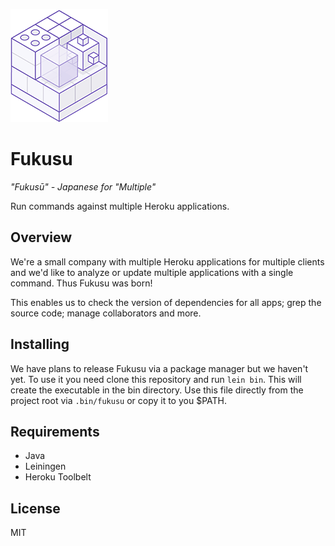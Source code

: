 ![](logo.png)

# Fukusu

_"Fukusū" - Japanese for "Multiple"_

Run commands against multiple Heroku applications.

## Overview

We're a small company with multiple Heroku applications for multiple clients and we'd like to analyze or update multiple applications with a single command. Thus Fukusu was born!

This enables us to check the version of dependencies for all apps; grep the source code; manage collaborators and more.

## Installing

We have plans to release Fukusu via a package manager but we haven't yet. To use it you need clone this repository and run `lein bin`. This will create the executable in the bin directory. Use this file directly from the project root via `.bin/fukusu` or copy it to you $PATH.

## Requirements

- Java
- Leiningen
- Heroku Toolbelt

## License

MIT
